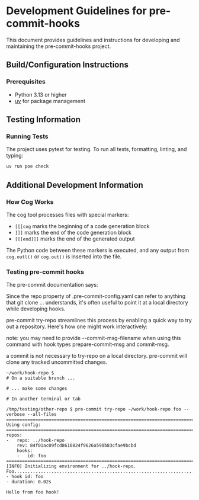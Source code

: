 # Development Guidelines for pre-commit-hooks

This document provides guidelines and instructions for developing and maintaining the pre-commit-hooks project.

## Build/Configuration Instructions

### Prerequisites

- Python 3.13 or higher
- [uv](https://github.com/astral-sh/uv) for package management

## Testing Information

### Running Tests

The project uses pytest for testing. To run all tests, formatting, linting, and typing:

```bash
uv run poe check
```

## Additional Development Information

### How Cog Works

The cog tool processes files with special markers:
- `[[[cog` marks the beginning of a code generation block
- `]]]` marks the end of the code generation block
- `[[[end]]]` marks the end of the generated output

The Python code between these markers is executed, and any output from `cog.outl()` or `cog.out()` is inserted into the file.

### Testing pre-commit hooks

The pre-commit documentation says:

Since the repo property of .pre-commit-config.yaml can refer to anything that git clone ... understands, it's often useful to point it at a local directory while developing hooks.

pre-commit try-repo streamlines this process by enabling a quick way to try out a repository. Here's how one might work interactively:

note: you may need to provide --commit-msg-filename when using this command with hook types prepare-commit-msg and commit-msg.

a commit is not necessary to try-repo on a local directory. pre-commit will clone any tracked uncommitted changes.

```
~/work/hook-repo $
# On a suitable branch ...

# ... make some changes

# In another terminal or tab

/tmp/testing/other-repo $ pre-commit try-repo ~/work/hook-repo foo --verbose --all-files
===============================================================================
Using config:
===============================================================================
repos:
-   repo: ../hook-repo
    rev: 84f01ac09fcd8610824f9626a590b83cfae9bcbd
    hooks:
    -   id: foo
===============================================================================
[INFO] Initializing environment for ../hook-repo.
Foo......................................................................Passed
- hook id: foo
- duration: 0.02s

Hello from foo hook!
```
